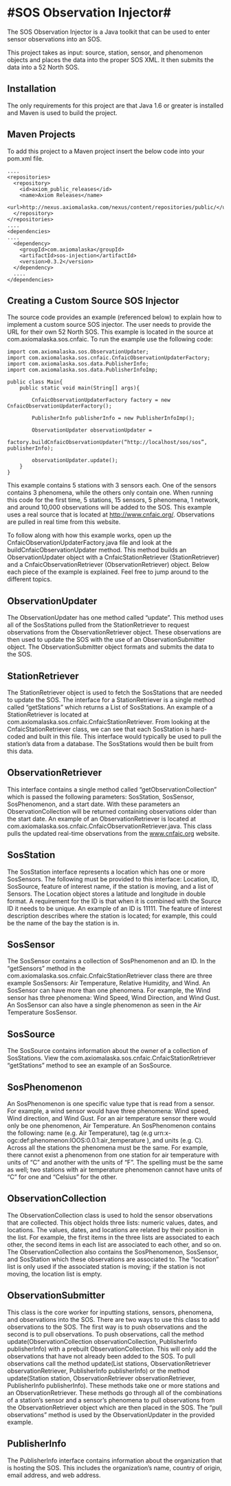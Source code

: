#SOS Observation Injector#
===========

The SOS Observation Injector is a Java toolkit that can be used to enter sensor observations into an SOS.

This project takes as input: source, station, sensor, and phenomenon objects and places the data into the proper SOS XML. It then submits the data into a 52 North SOS. 

Installation
------------
The only requirements for this project are that Java 1.6 or greater is installed and Maven is used to build the project.

Maven Projects
--------------
To add this project to a Maven project insert the below code into your pom.xml file. 

    ....
    <repositories>
      <repository>
        <id>axiom_public_releases</id>
        <name>Axiom Releases</name>
        <url>http://nexus.axiomalaska.com/nexus/content/repositories/public/</url>
      </repository>
    </repositories>
    ....
    <dependencies>
    ....
      <dependency>
        <groupId>com.axiomalaska</groupId>
        <artifactId>sos-injection</artifactId>
        <version>0.3.2</version>
      </dependency>
      ....
    </dependencies>

Creating a Custom Source SOS Injector
-------------------------------------
The source code provides an example (referenced below) to explain how to implement a custom source SOS injector. The user needs to provide the URL for their own 52 North SOS. This example is located in the source at com.axiomalaska.sos.cnfaic. To run the example use the following code:

    import com.axiomalaska.sos.ObservationUpdater;
    import com.axiomalaska.sos.cnfaic.CnfaicObservationUpdaterFactory;
    import com.axiomalaska.sos.data.PublisherInfo;
    import com.axiomalaska.sos.data.PublisherInfoImp;
    
    public class Main{
        public static void main(String[] args){
    
            CnfaicObservationUpdaterFactory factory = new CnfaicObservationUpdaterFactory();
    
            PublisherInfo publisherInfo = new PublisherInfoImp();
    
            ObservationUpdater observationUpdater = 
                factory.buildCnfaicObservationUpdater(“http://localhost/sos/sos”, publisherInfo);
    
            observationUpdater.update();
        }
    }

This example contains 5 stations with 3 sensors each. One of the sensors contains 3 phenomena, while the others only contain one. When running this code for the first time, 5 stations, 15 sensors, 5 phenomena, 1 network, and around 10,000 observations will be added to the SOS. This example uses a real source that is located at http://www.cnfaic.org/. Observations are pulled in real time from this website. 

To follow along with how this example works, open up the CnfaicObservationUpdaterFactory.java file and look at the buildCnfaicObservationUpdater method. This method builds an ObservationUpdater object with a CnfaicStationRetriever (StationRetriever) and a CnfaicObservationRetriever (ObservationRetriever) object. Below each piece of the example is explained. Feel free to jump around to the different topics. 

ObservationUpdater
------------------
The ObservationUpdater has one method called “update”. This method uses all of the SosStations pulled from the StationRetriever to request observations from the ObservationRetriever object. These observations are then used to update the SOS with the use of an ObservationSubmitter object. The ObservationSubmitter object formats and submits the data to the SOS. 

StationRetriever
----------------
The StationRetriever object is used to fetch the SosStations that are needed to update the SOS. The interface for a StationRetriever is a single method called “getStations” which returns a List of SosStations. An example of a StationRetriever is located at com.axiomalaska.sos.cnfaic.CnfaicStationRetriever. From looking at the CnfaicStationRetriever class, we can see that each SosStation is hard-coded and built in this file. This interface would typically be used to pull the station’s data from a database. The SosStations would then be built from this data. 

ObservationRetriever
--------------------
This interface contains a single method called “getObservationCollection” which is passed the following parameters: SosStation, SosSensor, SosPhenomenon, and a start date. With these parameters an ObservationCollection will be returned containing observations older than the start date. An example of an ObservationRetriever is located at com.axiomalaska.sos.cnfaic.CnfaicObservationRetriever.java. This class pulls the updated real-time observations from the www.cnfaic.org website. 

SosStation
----------
The SosStation interface represents a location which has one or more SosSensors. The following must be provided to this interface: Location, ID, SosSource, feature of interest name, if the station is moving, and a list of Sensors. The Location object stores a latitude and longitude in double format. A requirement for the ID is that when it is combined with the Source ID it needs to be unique. An example of an ID is 11111. The feature of interest description describes where the station is located; for example, this could be the name of the bay the station is in.

SosSensor
---------
The SosSensor contains a collection of SosPhenomenon and an ID. In the “getSensors” method in the com.axiomalaska.sos.cnfaic.CnfaicStationRetriever class there are three example SosSensors: Air Temperature, Relative Humidity, and Wind. An SosSensor can have more than one phenomena. For example, the Wind sensor has three phenomena: Wind Speed, Wind Direction, and Wind Gust. An SosSensor can also have a single phenomenon as seen in the Air Temperature SosSensor.

SosSource
---------
The SosSource contains information about the owner of a collection of SosStations. View the com.axiomalaska.sos.cnfaic.CnfaicStationRetriever “getStations” method to see an example of an SosSource. 

SosPhenomenon
-------------
An SosPhenomenon is one specific value type that is read from a sensor. For example, a wind sensor would have three phenomena: Wind speed, Wind direction, and Wind Gust. For an air temperature sensor there would only be one phenomenon, Air Temperature. An SosPhenomenon contains the following: name (e.g. Air Temperature), tag (e.g urn:x-ogc:def:phenomenon:IOOS:0.0.1:air_temperature ), and units (e.g. C). Across all the stations the phenomena must be the same. For example, there cannot exist a phenomenon from one station for air temperature with units of “C” and another with the units of “F”. The spelling must be the same as well; two stations with air temperature phenomenon cannot have units of “C” for one and “Celsius” for the other. 

ObservationCollection
---------------------
The ObservationCollection class is used to hold the sensor observations that are collected. This object holds three lists: numeric values, dates, and locations. The values, dates, and locations are related by their position in the list. For example, the first items in the three lists are associated to each other, the second items  in each list are associated to each other, and so on. The ObservationCollection also contains the SosPhenomenon, SosSensor, and SosStation which these observations are associated to. The “location” list is only used if the associated station is moving; if the station is not moving, the location list is empty. 

ObservationSubmitter
--------------------
This class is the core worker for inputting stations, sensors, phenomena, and observations into the SOS. There are two ways to use this class to add observations to the SOS. The first way is to push observations and the second is to pull observations. To push observations, call the method update(ObservationCollection observationCollection, PublisherInfo publisherInfo) with a prebuilt ObservationCollection. This will only add the observations that have not 
already been added to the SOS. To pull observations call the method update(List<Station> stations, ObservationRetriever observationRetriever, PublisherInfo publisherInfo)
or the method update(Station station, ObservationRetriever observationRetriever, PublisherInfo publisherInfo). These methods take one or more stations and an ObservationRetriever. These methods go through all of the combinations of a station’s sensor and a sensor’s phenomena to pull observations from the ObservationRetriever object which are then placed in the SOS. The “pull observations” method is used by the ObservationUpdater in the provided example.


PublisherInfo
-------------
The PublisherInfo interface contains information about the organization that is hosting the SOS. This includes the organization’s name, country of origin, email address, and web address. 

